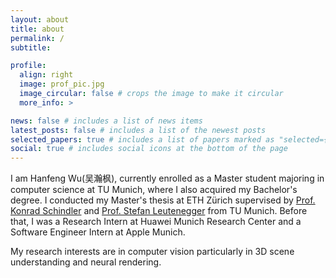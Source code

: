 ```yaml
---
layout: about
title: about
permalink: /
subtitle:

profile:
  align: right
  image: prof_pic.jpg
  image_circular: false # crops the image to make it circular
  more_info: >

news: false # includes a list of news items
latest_posts: false # includes a list of the newest posts
selected_papers: true # includes a list of papers marked as "selected={true}"
social: true # includes social icons at the bottom of the page
---
```



I am Hanfeng Wu(吴瀚枫), currently enrolled as a Master student majoring in computer science at TU Munich, where I also acquired my Bachelor's degree. I conducted my Master's thesis at ETH Zürich supervised by [Prof. Konrad Schindler](https://prs.igp.ethz.ch/group/people/person-detail.schindler.html) and [Prof. Stefan Leutenegger](https://srl.cit.tum.de/members/leuteneg) from TU Munich. Before that, I was a Research Intern at Huawei Munich Research Center and a Software Engineer Intern at Apple Munich.

My research interests are in computer vision particularly in 3D scene understanding and neural rendering.
